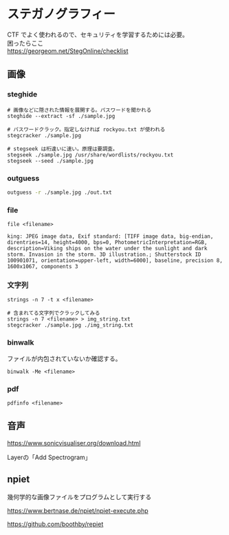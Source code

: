 # ステガノグラフィー

CTF でよく使われるので、セキュリティを学習するためには必要。  
困ったらここ  
https://georgeom.net/StegOnline/checklist

## 画像

### steghide

```shell
# 画像などに隠された情報を展開する。パスワードを聞かれる
steghide --extract -sf ./sample.jpg

# パスワードクラック。指定しなければ rockyou.txt が使われる
stegcracker ./sample.jpg

# stegseek は桁違いに速い。原理は要調査。
stegseek ./sample.jpg /usr/share/wordlists/rockyou.txt
stegseek --seed ./sample.jpg
```

### outguess

```sh
outguess -r ./sample.jpg ./out.txt
```

### file

```shell
file <filename>

king: JPEG image data, Exif standard: [TIFF image data, big-endian, direntries=14, height=4000, bps=0, PhotometricInterpretation=RGB, description=Viking ships on the water under the sunlight and dark storm. Invasion in the storm. 3D illustration.; Shutterstock ID 100901071, orientation=upper-left, width=6000], baseline, precision 8, 1600x1067, components 3
```

### 文字列

```shell
strings -n 7 -t x <filename>
```

```shell
# 含まれてる文字列でクラックしてみる
strings -n 7 <filename> > img_string.txt
stegcracker ./sample.jpg ./img_string.txt
```

### binwalk

ファイルが内包されていないか確認する。

```shell
binwalk -Me <filename>
```

### pdf

```shell
pdfinfo <filename>
```

## 音声

https://www.sonicvisualiser.org/download.html

Layerの「Add Spectrogram」

## npiet

幾何学的な画像ファイルをプログラムとして実行する

https://www.bertnase.de/npiet/npiet-execute.php

https://github.com/boothby/repiet
